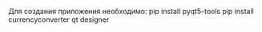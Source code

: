 Для создания приложения необходимо:
pip install pyqt5-tools
pip install currencyconverter
qt designer
